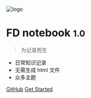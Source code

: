 <!-- 管封面的 -->

<!-- _coverpage.md -->

![logo](_media/icon.svg)  <!--logo-->

# FD notebook <small>1.0</small>

> 为记录而生

- 日常知识记录
- 无需生成 html 文件
- 众多主题

[GitHub](https://github.com/docsifyjs/docsify/)
[Get Started](#docsify)